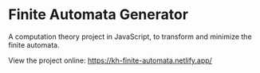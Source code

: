 # Finite Automata Generator

A computation theory project in JavaScript, to transform and minimize the finite automata.

View the project online: https://kh-finite-automata.netlify.app/